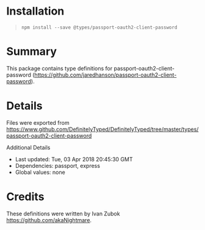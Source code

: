 # Installation
> `npm install --save @types/passport-oauth2-client-password`

# Summary
This package contains type definitions for passport-oauth2-client-password (https://github.com/jaredhanson/passport-oauth2-client-password).

# Details
Files were exported from https://www.github.com/DefinitelyTyped/DefinitelyTyped/tree/master/types/passport-oauth2-client-password

Additional Details
 * Last updated: Tue, 03 Apr 2018 20:45:30 GMT
 * Dependencies: passport, express
 * Global values: none

# Credits
These definitions were written by Ivan Zubok <https://github.com/akaNightmare>.
